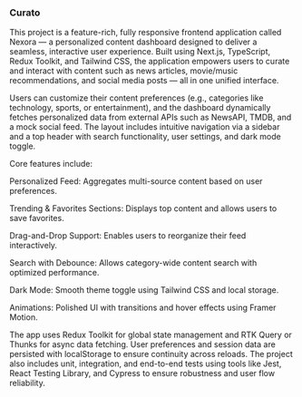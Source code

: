 ### Curato

This project is a feature-rich, fully responsive frontend application called Nexora — a personalized content dashboard designed to deliver a seamless, interactive user experience. Built using Next.js, TypeScript, Redux Toolkit, and Tailwind CSS, the application empowers users to curate and interact with content such as news articles, movie/music recommendations, and social media posts — all in one unified interface.

Users can customize their content preferences (e.g., categories like technology, sports, or entertainment), and the dashboard dynamically fetches personalized data from external APIs such as NewsAPI, TMDB, and a mock social feed. The layout includes intuitive navigation via a sidebar and a top header with search functionality, user settings, and dark mode toggle.

Core features include:

Personalized Feed: Aggregates multi-source content based on user preferences.

Trending & Favorites Sections: Displays top content and allows users to save favorites.

Drag-and-Drop Support: Enables users to reorganize their feed interactively.

Search with Debounce: Allows category-wide content search with optimized performance.

Dark Mode: Smooth theme toggle using Tailwind CSS and local storage.

Animations: Polished UI with transitions and hover effects using Framer Motion.

The app uses Redux Toolkit for global state management and RTK Query or Thunks for async data fetching. User preferences and session data are persisted with localStorage to ensure continuity across reloads. The project also includes unit, integration, and end-to-end tests using tools like Jest, React Testing Library, and Cypress to ensure robustness and user flow reliability.
